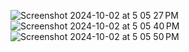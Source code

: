 ![Screenshot 2024-10-02 at 5 05 27 PM](https://github.com/user-attachments/assets/7ca8dbea-1e99-4d2a-93e5-8f67386d6ba9)
![Screenshot 2024-10-02 at 5 05 40 PM](https://github.com/user-attachments/assets/1e37d4e6-c4f3-465f-af74-dd9e785f1769)
![Screenshot 2024-10-02 at 5 05 50 PM](https://github.com/user-attachments/assets/a7ef17c0-0ed3-4808-922b-945e6fce816e)
